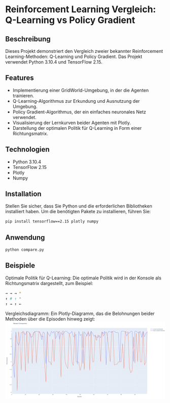 # Reinforcement Learning Vergleich: Q-Learning vs Policy Gradient

## Beschreibung

Dieses Projekt demonstriert den Vergleich zweier bekannter Reinforcement Learning-Methoden: Q-Learning und Policy Gradient. Das Projekt verwendet Python 3.10.4 und TensorFlow 2.15.

## Features

- Implementierung einer GridWorld-Umgebung, in der die Agenten trainieren.
- Q-Learning-Algorithmus zur Erkundung und Ausnutzung der Umgebung.
- Policy Gradient-Algorithmus, der ein einfaches neuronales Netz verwendet.
- Visualisierung der Lernkurven beider Agenten mit Plotly.
- Darstellung der optimalen Politik für Q-Learning in Form einer Richtungsmatrix.

## Technologien

- Python 3.10.4
- TensorFlow 2.15
- Plotly
- Numpy 

## Installation

Stellen Sie sicher, dass Sie Python und die erforderlichen Bibliotheken installiert haben. Um die benötigten Pakete zu installieren, führen Sie:

```bash
pip install tensorflow==2.15 plotly numpy
```

## Anwendung 

```bash
python compare.py
```

## Beispiele 

Optimale Politik für Q-Learning: Die optimale Politik wird in der Konsole als Richtungsmatrix dargestellt, zum Beispiel:
```bash
→ → → *
↑ # ↑ *
↑ → ↑ ←
```

Vergleichsdiagramm: Ein Plotly-Diagramm, das die Belohnungen beider Methoden über die Episoden hinweg zeigt:
![Vergleichsdiagramm](100episodes.PNG)
